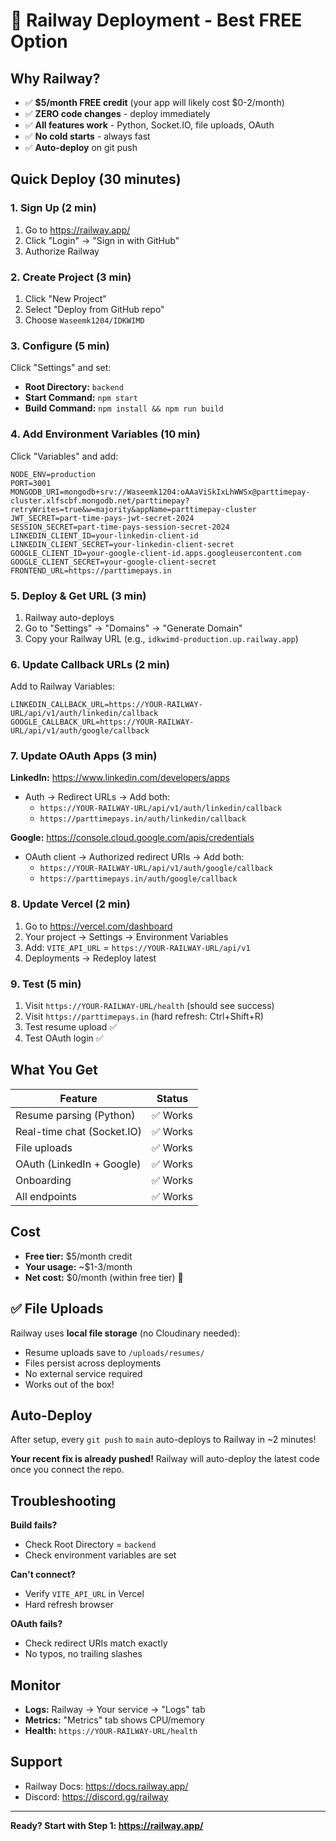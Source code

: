 # 🚀 Railway Deployment - Best FREE Option

## Why Railway?
- ✅ **$5/month FREE credit** (your app will likely cost $0-2/month)
- ✅ **ZERO code changes** - deploy immediately
- ✅ **All features work** - Python, Socket.IO, file uploads, OAuth
- ✅ **No cold starts** - always fast
- ✅ **Auto-deploy** on git push

## Quick Deploy (30 minutes)

### 1. Sign Up (2 min)
1. Go to https://railway.app/
2. Click "Login" → "Sign in with GitHub"
3. Authorize Railway

### 2. Create Project (3 min)
1. Click "New Project"
2. Select "Deploy from GitHub repo"
3. Choose `Waseemk1204/IDKWIMD`

### 3. Configure (5 min)
Click "Settings" and set:
- **Root Directory:** `backend`
- **Start Command:** `npm start`
- **Build Command:** `npm install && npm run build`

### 4. Add Environment Variables (10 min)
Click "Variables" and add:

```
NODE_ENV=production
PORT=3001
MONGODB_URI=mongodb+srv://Waseemk1204:oAAaViSkIxLhWWSx@parttimepay-cluster.xlfscbf.mongodb.net/parttimepay?retryWrites=true&w=majority&appName=parttimepay-cluster
JWT_SECRET=part-time-pays-jwt-secret-2024
SESSION_SECRET=part-time-pays-session-secret-2024
LINKEDIN_CLIENT_ID=your-linkedin-client-id
LINKEDIN_CLIENT_SECRET=your-linkedin-client-secret
GOOGLE_CLIENT_ID=your-google-client-id.apps.googleusercontent.com
GOOGLE_CLIENT_SECRET=your-google-client-secret
FRONTEND_URL=https://parttimepays.in
```

### 5. Deploy & Get URL (3 min)
1. Railway auto-deploys
2. Go to "Settings" → "Domains" → "Generate Domain"
3. Copy your Railway URL (e.g., `idkwimd-production.up.railway.app`)

### 6. Update Callback URLs (2 min)
Add to Railway Variables:
```
LINKEDIN_CALLBACK_URL=https://YOUR-RAILWAY-URL/api/v1/auth/linkedin/callback
GOOGLE_CALLBACK_URL=https://YOUR-RAILWAY-URL/api/v1/auth/google/callback
```

### 7. Update OAuth Apps (3 min)

**LinkedIn:** https://www.linkedin.com/developers/apps
- Auth → Redirect URLs → Add both:
  - `https://YOUR-RAILWAY-URL/api/v1/auth/linkedin/callback`
  - `https://parttimepays.in/auth/linkedin/callback`

**Google:** https://console.cloud.google.com/apis/credentials
- OAuth client → Authorized redirect URIs → Add both:
  - `https://YOUR-RAILWAY-URL/api/v1/auth/google/callback`
  - `https://parttimepays.in/auth/google/callback`

### 8. Update Vercel (2 min)
1. Go to https://vercel.com/dashboard
2. Your project → Settings → Environment Variables
3. Add: `VITE_API_URL` = `https://YOUR-RAILWAY-URL/api/v1`
4. Deployments → Redeploy latest

### 9. Test (5 min)
1. Visit `https://YOUR-RAILWAY-URL/health` (should see success)
2. Visit `https://parttimepays.in` (hard refresh: Ctrl+Shift+R)
3. Test resume upload ✅
4. Test OAuth login ✅

## What You Get
| Feature | Status |
|---------|--------|
| Resume parsing (Python) | ✅ Works |
| Real-time chat (Socket.IO) | ✅ Works |
| File uploads | ✅ Works |
| OAuth (LinkedIn + Google) | ✅ Works |
| Onboarding | ✅ Works |
| All endpoints | ✅ Works |

## Cost
- **Free tier:** $5/month credit
- **Your usage:** ~$1-3/month
- **Net cost:** $0/month (within free tier) 🎉

## ✅ File Uploads
Railway uses **local file storage** (no Cloudinary needed):
- Resume uploads save to `/uploads/resumes/`
- Files persist across deployments
- No external service required
- Works out of the box!

## Auto-Deploy
After setup, every `git push` to `main` auto-deploys to Railway in ~2 minutes!

**Your recent fix is already pushed!** Railway will auto-deploy the latest code once you connect the repo.

## Troubleshooting

**Build fails?**
- Check Root Directory = `backend`
- Check environment variables are set

**Can't connect?**
- Verify `VITE_API_URL` in Vercel
- Hard refresh browser

**OAuth fails?**
- Check redirect URIs match exactly
- No typos, no trailing slashes

## Monitor
- **Logs:** Railway → Your service → "Logs" tab
- **Metrics:** "Metrics" tab shows CPU/memory
- **Health:** `https://YOUR-RAILWAY-URL/health`

## Support
- Railway Docs: https://docs.railway.app/
- Discord: https://discord.gg/railway

---

**Ready? Start with Step 1: https://railway.app/**

